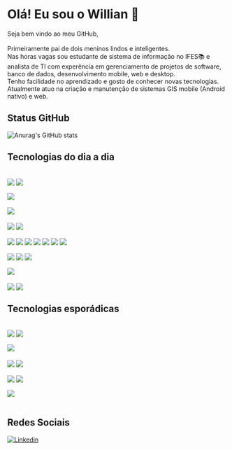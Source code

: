 # Olá! Eu sou o Willian 👋
Seja bem vindo ao meu GitHub,<br/><br/>
Primeiramente pai de dois meninos lindos e inteligentes. <br/>
Nas horas vagas sou estudante de sistema de informação no IFES📚 e analista de TI com experência em gerenciamento de projetos de software, banco de dados, desenvolvimento mobile, web e desktop.<br/>
Tenho facilidade no aprendizado e gosto de conhecer novas tecnologias.<br/>
Atualmente atuo na criação e manutenção de sistemas GIS mobile (Android nativo) e web.<br/>


## Status GitHub
![Anurag's GitHub stats](https://github-readme-stats.vercel.app/api?username=willianvaneli&count_private=true&show_icons=true&theme=radical)

## Tecnologias do dia a dia

<div style="display: inline_block"><br/>
  <img align="center" src="https://img.shields.io/badge/PostgreSQL-E34F26?style=for-the-badge&color=green&logo=html5&logoColor=white" />
  <img align="center" src="https://img.shields.io/badge/SQLite-07405E?style=for-the-badge&logo=sqlite&logoColor=white" />
  <br/><br/>
  <img align="center" src="https://img.shields.io/badge/Docker-1572B6?style=for-the-badge&color=yellow&logo=css3&logoColor=white" />
  <br/><br/>
  <img align="center" src="https://img.shields.io/badge/Node.js-43853D?style=for-the-badge&logo=node.js&logoColor=white" />
  <br/><br/>
  <img align="center" src="https://img.shields.io/badge/Laravel-FF2D20?style=for-the-badge&logo=laravel&logoColor=white" />
  <img align="center" src="https://img.shields.io/badge/React-20232A?style=for-the-badge&logo=react&logoColor=61DAFB" />
  <br/><br/>
  
  <img align="center" src="https://img.shields.io/badge/Java-ED8B00?style=for-the-badge&logo=java&logoColor=white" />
  <img align="center" src="https://img.shields.io/badge/PHP-777BB4?style=for-the-badge&color=green&logo=php&logoColor=white" />
  <img align="center" src="https://img.shields.io/badge/JavaScript-20232A?style=for-the-badge&color=green&logo=react&logoColor=white" />
  <img align="center" src="https://img.shields.io/badge/Python-3776AB?style=for-the-badge&logo=python&logoColor=white" />
  <img align="center" src="https://img.shields.io/badge/HTML5-E34F26?style=for-the-badge&logo=html5&logoColor=white" />
  <img align="center" src="https://img.shields.io/badge/CSS3-1572B6?style=for-the-badge&logo=css3&logoColor=white" />
  <img align="center" src="https://img.shields.io/badge/jQuery-0769AD?style=for-the-badge&logo=jquery&logoColor=white" />
  <br/><br/>
  <img align="center" src="https://img.shields.io/badge/Android-3DDC84?style=for-the-badge&logo=android&logoColor=white" />
  <img align="center" src="https://img.shields.io/badge/Windows-0078D6?style=for-the-badge&logo=windows&logoColor=white" />
  <img align="center" src="https://img.shields.io/badge/Ubuntu-E95420?style=for-the-badge&logo=ubuntu&logoColor=white" />
  <br/><br/>
  <img align="center" src="https://img.shields.io/badge/Microsoft_Excel-217346?style=for-the-badge&logo=microsoft-excel&logoColor=white" />
  <br/><br/>
  <img align="center" src="https://img.shields.io/badge/-VSCODE-blue?style=for-the-badge" />
  <img align="center" src="https://img.shields.io/badge/-ANDROID STUDIO-green?style=for-the-badge" />
</div>

## Tecnologias esporádicas

<div style="display: inline_block"><br/>
  <img align="center" src="https://img.shields.io/badge/MySQL-00000F?style=for-the-badge&logo=mysql&logoColor=white" />
  <img align="center" src="https://img.shields.io/badge/MongoDB-4EA94B?style=for-the-badge&logo=mongodb&logoColor=white" />
  <br/><br/>
  <img align="center" src="https://img.shields.io/badge/Spring-6DB33F?style=for-the-badge&logo=spring&logoColor=white" />
  <br/><br/>
  <img align="center" src="https://img.shields.io/badge/C-00599C?style=for-the-badge&logo=c&logoColor=white" />
  <img align="center" src="https://img.shields.io/badge/C%2B%2B-00599C?style=for-the-badge&logo=c%2B%2B&logoColor=white" />
  <br/><br/>
  <img align="center" src="https://img.shields.io/badge/Netlify-00C7B7?style=for-the-badge&logo=netlify&logoColor=white" />
  <img align="center" src="https://img.shields.io/badge/Amazon_AWS-232F3E?style=for-the-badge&logo=amazon-aws&logoColor=white" />
  <br/><br/>
  <img align="center" src="https://img.shields.io/badge/-Visual Studio-blueviolet?style=for-the-badge" />
</div>

<br/>

## Redes Sociais
[![Linkedin](https://img.shields.io/badge/LinkedIn-0077B5?style=for-the-badge&logo=linkedin&logoColor=white)](https://www.linkedin.com/in/willian-vaneli-3177a853/)
